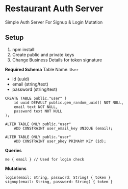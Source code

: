 # Restaurant Auth Server

Simple Auth Server For Signup &amp; Login Mutation

## Setup

1. npm install
2. Create public and private keys 
3. Change Business Details for token signature

**Required Schema**
Table Name: `User`

- id (uuid)
- email (string/text)
- password (string/text)

```PLpgSQL
CREATE TABLE public."user" (
    id uuid DEFAULT public.gen_random_uuid() NOT NULL,
    email text NOT NULL,
    password text NOT NULL
);

ALTER TABLE ONLY public."user"
    ADD CONSTRAINT user_email_key UNIQUE (email);
    
ALTER TABLE ONLY public."user"
    ADD CONSTRAINT user_pkey PRIMARY KEY (id);
```

**Queries**
```
me { email } // Used for login check
```

**Mutations**
```
login(email: String, password: String) { token }
signup(email: String, password: String) { token }
```
